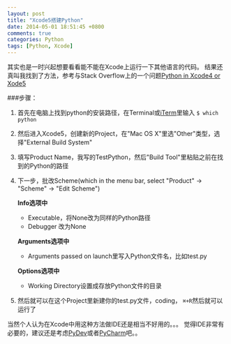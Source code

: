 ```yaml
---
layout: post
title: "Xcode5搭建Python"
date: 2014-05-01 18:51:45 +0800
comments: true
categories: Python
tags: [Python, Xcode]
---
```


其实也是一时兴起想要看看能不能在Xcode上运行一下其他语言的代码。
结果还真叫我找到了方法，参考与Stack Overflow上的一个问题[Python in Xcode4 or Xode5][1]

###步骤：<!--more-->
1. 首先在电脑上找到python的安装路径，在Terminal或[iTerm][2]里输入 `$ which python`
2. 然后进入Xcode5，创建新的Project，在"Mac OS X"里选"Other"类型，选择"External Build System"
3. 填写Product Name，我写的TestPython，然后"Build Tool"里粘贴之前在找到的Python的路径
4. 下一步，批改Scheme(which in the menu bar, select "Product" -> "Scheme" -> "Edit Scheme")  
	
	**Info选项中**
	* Executable，将None改为同样的Python路径
	* Debugger 改为None  
	
	**Arguments选项中**
	* Arguments passed on launch里写入Python文件名，比如test.py  
	
	**Options选项中**
	* Working Directory设置成存放Python文件的目录
5. 然后就可以在这个Project里新建你的test.py文件，coding， `⌘+R`然后就可以运行了

当然个人认为在Xcode中用这种方法做IDE还是相当不好用的。。。
觉得IDE非常有必要的，建议还是考虑[PyDev][3]或者[PyCharm][4]吧。。

[1]:http://stackoverflow.com/questions/5276967/python-in-xcode-4-or-xcode-5
[2]:http://www.iterm2.com
[3]:http://www.pydev.org
[4]:http://www.jetbrains.com/pycharm/
